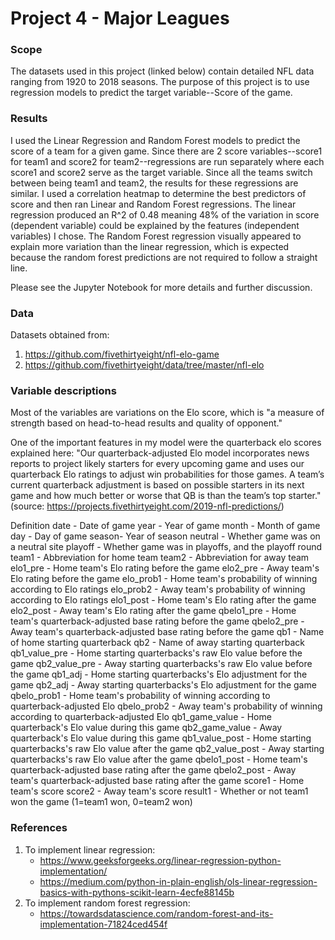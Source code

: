 # Project 4 - Major Leagues

### Scope

The datasets used in this project (linked below) contain detailed NFL data ranging from 1920 to 2018 seasons. The purpose of this project is to use regression models to predict the target variable--Score of the game.

### Results

I used the Linear Regression and Random Forest models to predict the score of a team for a given game.  Since there are 2 score variables--score1 for team1 and score2 for team2--regressions are run separately where each score1 and score2 serve as the target variable. Since all the teams switch between being team1 and team2, the results for these regressions are similar. I used a correlation heatmap to determine the best predictors of score and then ran Linear and Random Forest regressions. The linear regression produced an R^2 of 0.48 meaning 48% of the variation in score (dependent variable) could be explained by the features (independent variables) I chose. The Random Forest regression visually appeared to explain more variation than the linear regression, which is expected because the random forest predictions are not required to follow a straight line.

Please see the Jupyter Notebook for more details and further discussion.

### Data
Datasets obtained from:
1. https://github.com/fivethirtyeight/nfl-elo-game
2. https://github.com/fivethirtyeight/data/tree/master/nfl-elo

### Variable descriptions

Most of the variables are variations on the Elo score, which is "a measure of strength based on head-to-head results and quality of opponent."

One of the important features in my model were the quarterback elo scores explained here: "Our quarterback-adjusted Elo model incorporates news reports to project likely starters for every upcoming game and uses our quarterback Elo ratings to adjust win probabilities for those games. A team’s current quarterback adjustment is based on possible starters in its next game and how much better or worse that QB is than the team’s top starter." (source: https://projects.fivethirtyeight.com/2019-nfl-predictions/)

Definition
date -	Date of game
year -   Year of game
month -  Month of game
day -    Day of game
season-	Year of season
neutral -	Whether game was on a neutral site
playoff -	Whether game was in playoffs, and the playoff round
team1 -	Abbreviation for home team
team2 -	Abbreviation for away team
elo1_pre -	Home team's Elo rating before the game
elo2_pre -	Away team's Elo rating before the game
elo_prob1 -	Home team's probability of winning according to Elo ratings
elo_prob2 -	Away team's probability of winning according to Elo ratings
elo1_post -	Home team's Elo rating after the game
elo2_post -	Away team's Elo rating after the game
qbelo1_pre -	Home team's quarterback-adjusted base rating before the game
qbelo2_pre -	Away team's quarterback-adjusted base rating before the game
qb1 -	Name of home starting quarterback
qb2 -	Name of away starting quarterback
qb1_value_pre -	Home starting quarterbacks's raw Elo value before the game
qb2_value_pre -	Away starting quarterbacks's raw Elo value before the game
qb1_adj -	Home starting quarterbacks's Elo adjustment for the game
qb2_adj -	Away starting quarterbacks's Elo adjustment for the game
qbelo_prob1 -	Home team's probability of winning according to quarterback-adjusted Elo
qbelo_prob2 -	Away team's probability of winning according to quarterback-adjusted Elo
qb1_game_value -	Home quarterback's Elo value during this game
qb2_game_value -	Away quarterback's Elo value during this game
qb1_value_post -	Home starting quarterbacks's raw Elo value after the game
qb2_value_post -	Away starting quarterbacks's raw Elo value after the game
qbelo1_post -	Home team's quarterback-adjusted base rating after the game
qbelo2_post -	Away team's quarterback-adjusted base rating after the game
score1 -	Home team's score
score2 -	Away team's score
result1 - Whether or not team1 won the game (1=team1 won, 0=team2 won)

### References
1. To implement linear regression:
     - https://www.geeksforgeeks.org/linear-regression-python-implementation/
     - https://medium.com/python-in-plain-english/ols-linear-regression-basics-with-pythons-scikit-learn-4ecfe88145b
2. To implement random forest regression:
    - https://towardsdatascience.com/random-forest-and-its-implementation-71824ced454f
